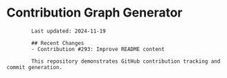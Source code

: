 # Contribution Graph Generator
            
            Last updated: 2024-11-19
            
            ## Recent Changes
            - Contribution #293: Improve README content
            
            This repository demonstrates GitHub contribution tracking and commit generation.
        